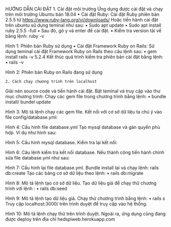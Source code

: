 HƯỚNG DẪN CÀI ĐẶT 
    1. Cài đặt môi trường
Ứng dụng được cài đặt và chạy trên môi trường Ubuntu bản 18.04
    • Cài đặt Ruby:
Cài đặt Ruby phiên bản 2.5.5 từ https://www.ruby-lang.org/vi/downloads/
Hoặc tiến hành cài đặt trên ubuntu sử dụng teminal như sau: 
    • Sudo apt update
    • Sudo apt install ruby 2.5.5 -full
    • Sau đó, gõ y và enter để cài đặt.
    • Kiểm tra version tải về bằng lệnh: ruby -v 

Hình 1: Phiên bản Ruby sử dụng
    • Cài đặt Framework Ruby on Rails:
Sử dụng teminal cài đặt Framework Ruby on Rails theo câu lệnh sau:
    • gem install rails -v 5.2.4
Kết thúc quá trình kiểm tra phiên bản cài đặt bằng lệnh: 
    • rails  -v

Hình 2: Phiên bản Ruby on Rails đang sử dụng

    2. Cách chạy chương trình trên localhost
Giải nén source code và tiến hành cài đặt.
Bật teminal và truy cập vào thư mục chương trình:
Chạy các gem file trong chương trình bằng lệnh:
    • bundle install/ bundel update

Hình 3: Mô tả lệnh chạy các gem file.
Kết nối với cơ sở dữ liệu ta chú ý vào file config/database.yml:

Hình 4: Cấu hình file database.yml
Tạo mysql database và gán quyền phù hợp. Ví dụ như hình sau:

Hình 5: Cấu hình mysql database.
Kiểm tra lại kết nối: 

Hình 6: Câu lệnh kiểm tra kết nối database.
Nếu thành công tiến hành chỉnh sửa file database.yml như sau:

Hình 7: Cấu hình lại file database.yml.
Bundle install lại và chạy lệnh: rails db:create
Tạo các bảng cơ sở dữ liệu theo lệnh:
    • rails db:migrate

Hình 8: Mô tả lệnh tạo cơ sở dữ liệu.
Tạo dữ liệu giả để chạy thử chương trình với lệnh :
    • rails db:seed

Hình 9: Mô tả lệnh tạo dữ liệu giả.
Chạy thử chương trình bằng lệnh:
    • rails s
Truy cập localhost:3000/ trên trình duyệt để truy cập vào hệ thống.

Hình 10: Mô tả lệnh chạy thử trên trình duyệt.
Ngoài ra, ứng dụng cũng đang được deploy trên địa chỉ hedspiweb.herokuapp.com 
